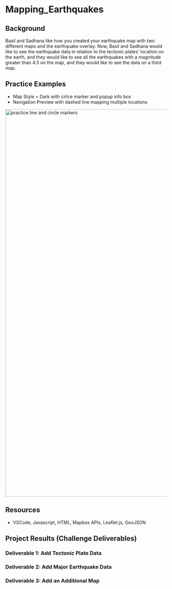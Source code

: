 # Mapping_Earthquakes

## Background
Basil and Sadhana like how you created your earthquake map with two different maps and the earthquake overlay. Now, Basil and Sadhana would like to see the earthquake data in relation to the tectonic plates’ location on the earth, and they would like to see all the earthquakes with a magnitude greater than 4.5 on the map, and they would like to see the data on a third map.

## Practice Examples
- Map Style = Dark with cirlce marker and popup info box
- Navigation Preview with dashed line mapping multiple locations

<img width="1207" alt="practice line and circle markers" src="https://user-images.githubusercontent.com/104927745/188511091-0ea0985f-f510-4ee0-bd8d-f918135a7681.PNG">

## Resources
- VSCode, Javascript, HTML, Mapbox APIs, Leaflet.js, GeoJSON

## Project Results (Challenge Deliverables)

### Deliverable 1: Add Tectonic Plate Data


### Deliverable 2: Add Major Earthquake Data


### Deliverable 3: Add an Additional Map




